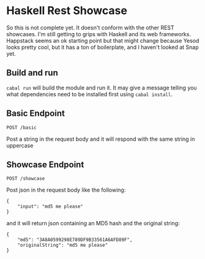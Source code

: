 Haskell Rest Showcase
=================================

So this is not complete yet. It doesn't conform with the other REST showcases. I'm still getting to grips with Haskell
and its web frameworks. Happstack seems an ok starting point but that might change because Yesod looks pretty cool,
but it has a ton of boilerplate, and I haven't looked at Snap yet.

Build and run
-----

`cabal run` will build the module and run it. It may give a message telling you what dependencies need to be installed first using `cabal install`.

Basic Endpoint
-----

`POST /basic`

Post a string in the request body and it will respond with the same string in uppercase

Showcase Endpoint
--------

`POST /showcase`

Post json in the request body like the following:

```
{
    "input": "md5 me please"
}
```

and it will return json containing an MD5 hash and the original string:

```
{
    "md5": "3A8A0599298E789DF9B33561A6AFD89F",
    "originalString": "md5 me please"
}
```